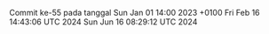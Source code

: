Commit ke-55 pada tanggal Sun Jan 01 14:00 2023 +0100
Fri Feb 16 14:43:06 UTC 2024
Sun Jun 16 08:29:12 UTC 2024
